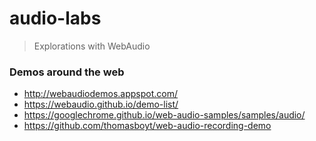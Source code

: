 # audio-labs
> Explorations with WebAudio


### Demos around the web

- http://webaudiodemos.appspot.com/
- https://webaudio.github.io/demo-list/
- https://googlechrome.github.io/web-audio-samples/samples/audio/
- https://github.com/thomasboyt/web-audio-recording-demo
